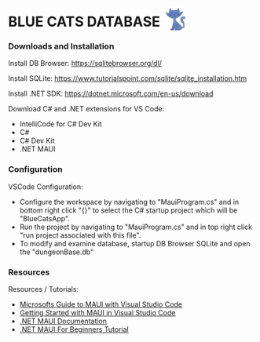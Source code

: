 # BLUE CATS DATABASE <img src="BlueCatsApp/Resources/Images/blue_cat.png" alt="drawing" width="50" style="position: relative; top: 10px;"/>

### Downloads and Installation

Install DB Browser: <https://sqlitebrowser.org/dl/>

Install SQLite: <https://www.tutorialspoint.com/sqlite/sqlite_installation.htm>

Install .NET SDK: <https://dotnet.microsoft.com/en-us/download>

Download C# and .NET extensions for VS Code:
- IntelliCode for C# Dev Kit
- C#
- C# Dev Kit
- .NET MAUI

### Configuration

VSCode Configuration: 
- Configure the workspace by navigating to "MauiProgram.cs" and in bottom right click "{}" to select the C# startup project which will be "BlueCatsApp".
- Run the project by navigating to "MauiProgram.cs" and in top right click "run project associated with this file".
- To modify and examine database, startup DB Browser SQLite and open the "dungeonBase.db"

### Resources

Resources / Tutorials: 
- [Microsofts Guide to MAUI with Visual Studio Code](https://learn.microsoft.com/en-us/dotnet/maui/get-started/installation?view=net-maui-9.0&viewFallbackFrom=net-maui-8.0&tabs=visual-studio-code#android)
- [Getting Started with MAUI in Visual Studio Code](https://www.youtube.com/watch?v=_SEStDLKHMc)
- [.NET MAUI Documentation](https://learn.microsoft.com/en-us/dotnet/maui/?view=net-maui-9.0&WT.mc_id=dotnet-29192-cxa)
- [.NET MAUI For Beginners Tutorial](https://www.youtube.com/playlist?list=PLdo4fOcmZ0oUBAdL2NwBpDs32zwGqb9DY)